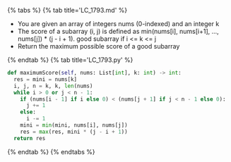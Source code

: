 {% tabs %}
{% tab title='LC_1793.md' %}

* You are given an array of integers nums (0-indexed) and an integer k
* The score of a subarray (i, j) is defined as min(nums[i], nums[i+1], ..., nums[j]) * (j - i + 1). good subarray if i <= k <= j
* Return the maximum possible score of a good subarray

{% endtab %}
{% tab title='LC_1793.py' %}

```py
def maximumScore(self, nums: List[int], k: int) -> int:
  res = mini = nums[k]
  i, j, n = k, k, len(nums)
  while i > 0 or j < n - 1:
    if (nums[i - 1] if i else 0) < (nums[j + 1] if j < n - 1 else 0):
      j += 1
    else:
      i -= 1
    mini = min(mini, nums[i], nums[j])
    res = max(res, mini * (j - i + 1))
  return res
```

{% endtab %}
{% endtabs %}